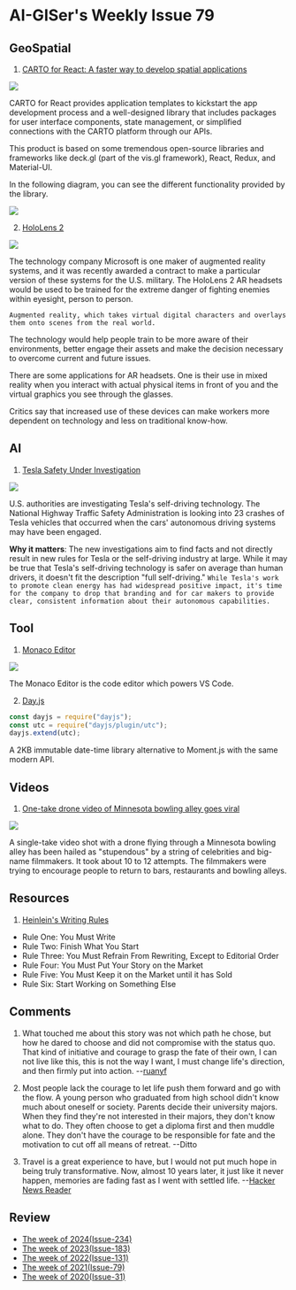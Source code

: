 # AI-GISer's Weekly Issue 79

## GeoSpatial

1. [CARTO for React: A faster way to develop spatial applications](https://carto.com/blog/carto-for-react-faster-way-to-develop-spatial-applications/)

![](https://carto.com/blog/img/posts/2021/2021-03-23-carto-for-react-faster-way-to-develop-spatial-applications/header.png)

CARTO for React provides application templates to kickstart the app development process and a well-designed library that includes packages for user interface components, state management, or simplified connections with the CARTO platform through our APIs.

This product is based on some tremendous open-source libraries and frameworks like deck.gl (part of the vis.gl framework), React, Redux, and Material-UI.

In the following diagram, you can see the different functionality provided by the library.

![](https://carto.com/blog/img/posts/2021/2021-03-23-carto-for-react-faster-way-to-develop-spatial-applications/components.png)

2. [HoloLens 2](https://www.microsoft.com/en-ca/hololens/hardware)

![](https://augmentit.ch/wp-content/uploads/2020/03/hololens-2-mit-hand-1-730x410.jpg)

The technology company Microsoft is one maker of augmented reality systems, and it was recently awarded a contract to make a particular version of these systems for the U.S. military. The HoloLens 2 AR headsets would be used to be trained for the extreme danger of fighting enemies within eyesight, person to person.

`Augmented reality, which takes virtual digital characters and overlays them onto scenes from the real world.`

The technology would help people train to be more aware of their environments, better engage their assets and make the decision necessary to overcome current and future issues.

There are some applications for AR headsets. One is their use in mixed reality when you interact with actual physical items in front of you and the virtual graphics you see through the glasses.

Critics say that increased use of these devices can make workers more dependent on technology and less on traditional know-how.

## AI

1. [Tesla Safety Under Investigation](https://www.deeplearning.ai/the-batch/issue-85/)

![](https://www.deeplearning.ai/wp-content/uploads/2021/03/TESLA-TG-1.gif)

U.S. authorities are investigating Tesla's self-driving technology. The National Highway Traffic Safety Administration is looking into 23 crashes of Tesla vehicles that occurred when the cars' autonomous driving systems may have been engaged.

**Why it matters**: The new investigations aim to find facts and not directly result in new rules for Tesla or the self-driving industry at large. While it may be true that Tesla's self-driving technology is safer on average than human drivers, it doesn't fit the description "full self-driving." `While Tesla's work to promote clean energy has had widespread positive impact, it's time for the company to drop that branding and for car makers to provide clear, consistent information about their autonomous capabilities.`

## Tool

1. [Monaco Editor](https://github.com/Microsoft/monaco-editor)

![](https://user-images.githubusercontent.com/5047891/94183711-290c0780-fea3-11ea-90e3-c88ff9d21bd6.png)

The Monaco Editor is the code editor which powers VS Code.

2. [Day.js](https://github.com/iamkun/dayjs/)

```js
const dayjs = require("dayjs");
const utc = require("dayjs/plugin/utc");
dayjs.extend(utc);
```

A 2KB immutable date-time library alternative to Moment.js with the same modern API.

## Videos

1. [One-take drone video of Minnesota bowling alley goes viral](https://www.abc.net.au/news/2021-03-12/hollywood-drone-video-minnesota-bowling-alley/13241718)

![](https://camo.githubusercontent.com/7a99cc47d5de651a31353f9e8be8da8caf1ab7f6fe2be71934fd9bb694b5da27/68747470733a2f2f63646e2e6265656b6b612e636f6d2f626c6f67696d672f61737365742f3230323130332f6267323032313033313330322e6a7067)

A single-take video shot with a drone flying through a Minnesota bowling alley has been hailed as "stupendous" by a string of celebrities and big-name filmmakers. It took about 10 to 12 attempts. The filmmakers were trying to encourage people to return to bars, restaurants and bowling alleys.

## Resources

1. [Heinlein's Writing Rules](https://www.sfwriter.com/ow05.htm)

- Rule One: You Must Write
- Rule Two: Finish What You Start
- Rule Three: You Must Refrain From Rewriting, Except to Editorial Order
- Rule Four: You Must Put Your Story on the Market
- Rule Five: You Must Keep it on the Market until it has Sold
- Rule Six: Start Working on Something Else

## Comments

1. What touched me about this story was not which path he chose, but how he dared to choose and did not compromise with the status quo. That kind of initiative and courage to grasp the fate of their own, I can not live like this, this is not the way I want, I must change life's direction, and then firmly put into action.
   --[ruanyf](https://github.com/ruanyf/weekly/blob/master/docs/issue-152.md)

2. Most people lack the courage to let life push them forward and go with the flow. A young person who graduated from high school didn't know much about oneself or society. Parents decide their university majors. When they find they're not interested in their majors, they don't know what to do. They often choose to get a diploma first and then muddle alone. They don't have the courage to be responsible for fate and the motivation to cut off all means of retreat.
   --Ditto

3. Travel is a great experience to have, but I would not put much hope in being truly transformative. Now, almost 10 years later, it just like it never happen, memories are fading fast as I went with settled life.
   --[Hacker News Reader](https://news.ycombinator.com/item?id=26408486)

## Review

- [The week of 2024(Issue-234)](../2024/issue-234.md)
- [The week of 2023(Issue-183)](../2023/issue-183.md)
- [The week of 2022(Issue-131)](../2022/issue-131.md)
- [The week of 2021(Issue-79)](../2021/issue-79.md)
- [The week of 2020(Issue-31)](../2020/issue-31.md)
